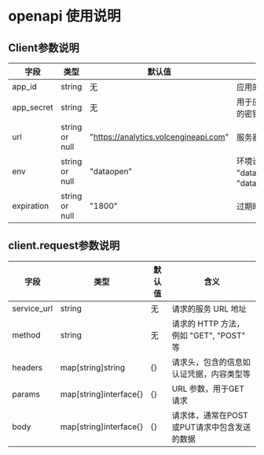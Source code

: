 # openapi 使用说明

## Client参数说明

| 字段       | 类型            | 默认值                          | 含义                            |
|------------|-----------------|---------------------------------|---------------------------------|
| app_id     | string          | 无                              | 应用的唯一标识符                  |
| app_secret | string          | 无                              | 用于应用的安全认证的密钥          |
| url        | string or null  | "https://analytics.volcengineapi.com"    | 服务器的URL地址                  |
| env        | string or null  | "dataopen"                      | 环境设置，可选值为 "dataopen" 或 "dataopen_staging" |
| expiration | string or null  | "1800"                          | 过期时间，单位是秒            |

## client.request参数说明

| 字段         | 类型                       | 默认值    | 含义                                            |
|--------------|----------------------------|-----------|------------------------------------------------|
| service_url  | string                     | 无        | 请求的服务 URL 地址                            |
| method       | string                     | 无        | 请求的 HTTP 方法，例如 "GET", "POST" 等        |
| headers      | map[string]string     | {}        | 请求头，包含的信息如认证凭据，内容类型等       |
| params       | map[string]interface{} | {}        | URL 参数，用于GET请求                          |
| body         | map[string]interface{}        | {}        | 请求体，通常在POST或PUT请求中包含发送的数据    |